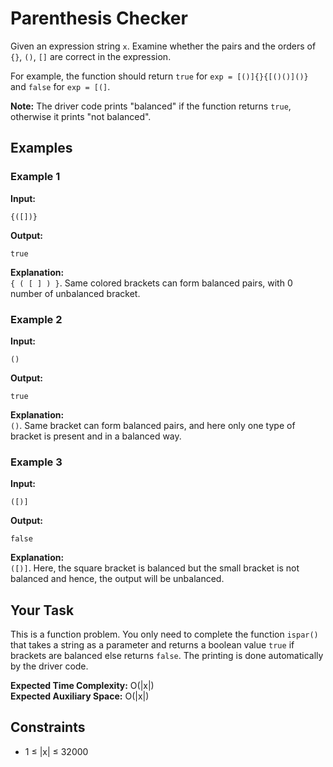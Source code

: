 # Parenthesis Checker

Given an expression string `x`. Examine whether the pairs and the orders of `{}`, `()`, `[]` are correct in the expression.

For example, the function should return `true` for `exp = [()]{}{[()()]()}` and `false` for `exp = [(]`.

**Note:** The driver code prints "balanced" if the function returns `true`, otherwise it prints "not balanced".

## Examples

### Example 1

**Input:**  

```text
{([])}
```

**Output:**  

```text
true
```

**Explanation:**  
`{ ( [ ] ) }`. Same colored brackets can form balanced pairs, with 0 number of unbalanced bracket.

### Example 2

**Input:**  

```text
()
```

**Output:**  

```text
true
```

**Explanation:**  
`()`. Same bracket can form balanced pairs, and here only one type of bracket is present and in a balanced way.

### Example 3

**Input:**  

```text
([)]
```

**Output:**  

```text
false
```

**Explanation:**  
`([)]`. Here, the square bracket is balanced but the small bracket is not balanced and hence, the output will be unbalanced.

## Your Task

This is a function problem. You only need to complete the function `ispar()` that takes a string as a parameter and returns a boolean value `true` if brackets are balanced else returns `false`. The printing is done automatically by the driver code.

**Expected Time Complexity:** O(|x|)  
**Expected Auxiliary Space:** O(|x|)

## Constraints

- 1 ≤ |x| ≤ 32000

